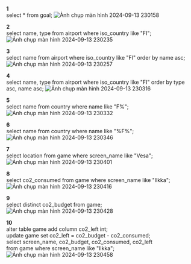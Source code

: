 **1**  
select * from goal;
![Ảnh chụp màn hình 2024-09-13 230158](https://github.com/user-attachments/assets/40273543-f88f-4720-8f26-786094c20f2b)

**2**  
select name, type from airport where iso_country like "FI";  
![Ảnh chụp màn hình 2024-09-13 230235](https://github.com/user-attachments/assets/acb769ec-569f-4e6b-b56f-a035a9d8d5a3)

**3**  
select name from airport where iso_country like "FI" order by name asc;
![Ảnh chụp màn hình 2024-09-13 230257](https://github.com/user-attachments/assets/93295e10-5db7-49b9-88f8-18393ee17657)

**4**  
select name, type from airport where iso_country like "FI" order by type asc, name asc;
![Ảnh chụp màn hình 2024-09-13 230316](https://github.com/user-attachments/assets/ee513e49-a010-4be9-963a-789a7a3545b0)

**5**  
select name from country where name like "F%";
![Ảnh chụp màn hình 2024-09-13 230332](https://github.com/user-attachments/assets/b76373b4-cf99-48ea-86c9-db08a57b0876)

**6**  
select name from country where name like "%F%";
![Ảnh chụp màn hình 2024-09-13 230346](https://github.com/user-attachments/assets/cf2a8d4a-f40a-4a8a-821c-d7d0366dcb30)

**7**  
select location from game where screen_name like "Vesa";
![Ảnh chụp màn hình 2024-09-13 230401](https://github.com/user-attachments/assets/b43ee581-7939-4729-bff7-21f6c08b445f)

**8**  
select co2_consumed from game where screen_name like "Ilkka";
![Ảnh chụp màn hình 2024-09-13 230416](https://github.com/user-attachments/assets/a3b32131-ddba-404e-9829-278c12405f7e)

**9**  
select distinct co2_budget from game;
![Ảnh chụp màn hình 2024-09-13 230428](https://github.com/user-attachments/assets/5132028f-ef51-411a-bb14-01b4f79d219e)

**10**  
alter table game add column co2_left int;  
update game set co2_left = co2_budget - co2_consumed;  
select screen_name, co2_budget, co2_consumed, co2_left  
from game where screen_name like "Ilkka";  
![Ảnh chụp màn hình 2024-09-13 230458](https://github.com/user-attachments/assets/56c974c4-3e8f-44f1-95c1-5c26d7a583b5)

